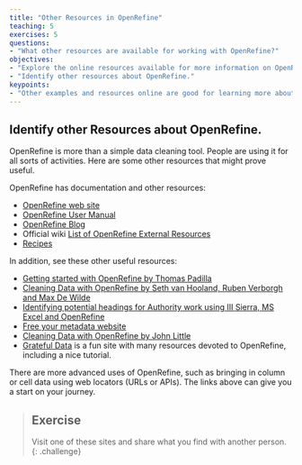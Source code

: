 ```yaml
---
title: "Other Resources in OpenRefine"
teaching: 5
exercises: 5
questions:
- "What other resources are available for working with OpenRefine?"
objectives:
- "Explore the online resources available for more information on OpenRefine."
- "Identify other resources about OpenRefine."
keypoints:
- "Other examples and resources online are good for learning more about OpenRefine"
---
```


## Identify other Resources about OpenRefine.

OpenRefine is more than a simple data cleaning tool. People are using it for all sorts of activities. Here are some other resources that might prove useful.

OpenRefine has documentation and other resources:

* [OpenRefine web site](https://openrefine.org/)
* [OpenRefine User Manual](https://docs.openrefine.org/)
* [OpenRefine Blog](https://openrefine.org/category/blog.html)
* Official wiki [List of OpenRefine External Resources](https://github.com/OpenRefine/OpenRefine/wiki/External-Resources)
* [Recipes](https://github.com/OpenRefine/OpenRefine/wiki/Recipes)

In addition, see these other useful resources:

* [Getting started with OpenRefine by Thomas Padilla](https://thomaspadilla.org/dataprep/)
* [Cleaning Data with OpenRefine by Seth van Hooland, Ruben Verborgh and Max De Wilde](https://programminghistorian.org/en/lessons/cleaning-data-with-openrefine)
* [Identifying potential headings for Authority work using III Sierra, MS Excel and OpenRefine](https://epublications.marquette.edu/lib_fac/81/)
* [Free your metadata website](https://freeyourmetadata.org/)
* [Cleaning Data with OpenRefine by John Little](https://libjohn.github.io/openrefine/)
* [Grateful Data](https://github.com/scottythered/gratefuldata/wiki) is a fun site with many resources devoted to OpenRefine, including a nice tutorial.

There are more advanced uses of OpenRefine, such as bringing in column or cell data using web locators (URLs or APIs). The links above can give you a start on your journey.

> ## Exercise
>
> Visit one of these sites and share what you find with another person.
{: .challenge}

